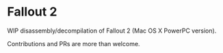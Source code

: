# Fallout 2

WIP disassembly/decompilation of Fallout 2 (Mac OS X PowerPC version).

Contributions and PRs are more than welcome.